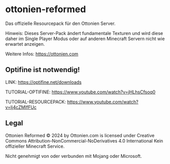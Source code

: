 # ottonien-reformed
Das offizielle Resourcepack für den Ottonien Server.

Hinweis: Dieses Server-Pack ändert fundamentale Texturen und wird diese daher im Single Player Modus oder auf anderen Minecraft Servern nicht wie erwartet anzeigen.

Weitere Infos: https://ottonien.com

## Optifine ist notwendig!
LINK: https://optifine.net/downloads

TUTORIAL-OPTIFINE: https://www.youtube.com/watch?v=jHLhsCfsoq0

TUTORIAL-RESOURCEPACK: https://www.youtube.com/watch?v=Ij4cZMIfFUc

## Legal
Ottonien Reformed © 2024 by Ottonien.com is licensed under Creative Commons Attribution-NonCommercial-NoDerivatives 4.0 International
Kein offizieller Minecraft Service. 

Nicht genehmigt von oder verbunden mit Mojang oder Microsoft.
